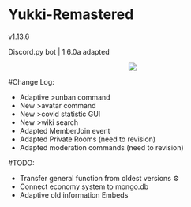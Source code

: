 # Yukki-Remastered
<p> v1.13.6 </p>
<p> Discord.py bot | 1.6.0a adapted </p> 

<p align="center">
    <img src="https://sun9-7.userapi.com/impg/naRoTuZ82rSI5A__ez6OzhzhbcN2m7_atRZeoA/eTu5KXNrmb4.jpg?size=1440x810&quality=96&proxy=1&sign=54c5d02d74b939fbf749194e17039075&type=album">
</p>

#Change Log:
- Adaptive >unban command
- New >avatar command
- New >covid statistic GUI
- New >wiki search
- Adapted MemberJoin event 
- Adapted Private Rooms (need to revision)
- Adapted moderation commands (need to revision)

#TODO:
- Transfer general function from oldest versions ⚙ ️
- Connect economy system to mongo.db
- Adaptive old information Embeds